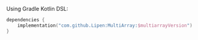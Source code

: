 Using Gradle Kotlin DSL: 

```kotlin
dependencies {
    implementation("com.github.Lipen:MultiArray:$multiarrayVersion")
}
```
